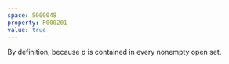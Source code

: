 ```yaml
---
space: S000048
property: P000201
value: true
---
```


By definition, because $p$ is contained in every nonempty open set.

